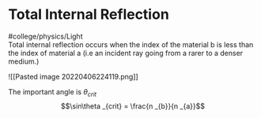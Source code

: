 # Total Internal Reflection
#college/physics/Light  
Total internal reflection occurs when the index of the material b is less than the index of material a (i.e an incident ray going from a rarer to a denser medium.)

![[Pasted image 20220406224119.png]]

The important angle is $\theta _{crit}$ 
$$\sin\theta _{crit} = \frac{n _{b}}{n _{a}}$$